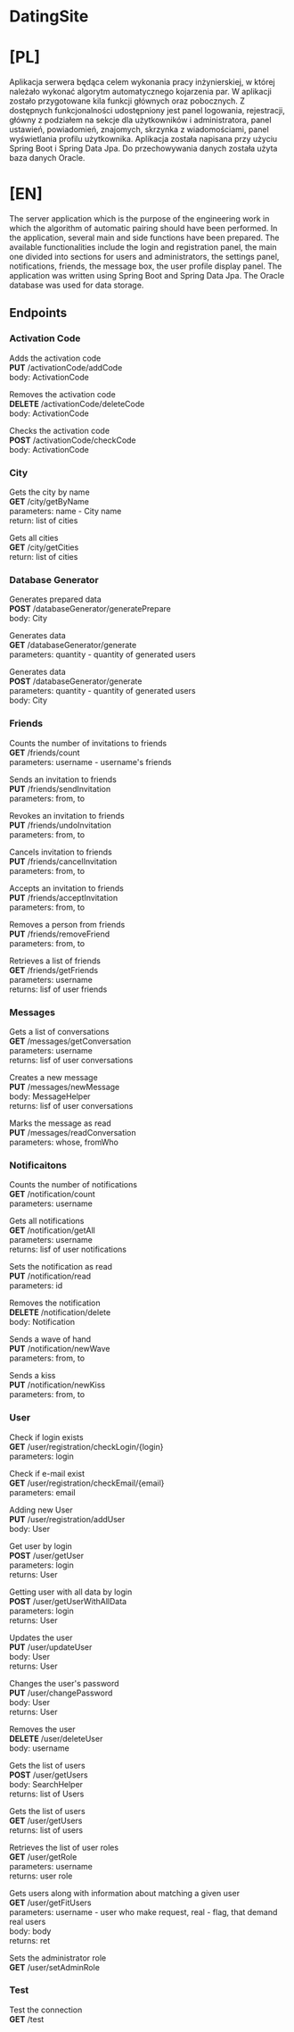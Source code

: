 # DatingSite

# [PL]
Aplikacja serwera będąca celem wykonania pracy inżynierskiej, w której należało wykonać algorytm automatycznego kojarzenia par. W aplikacji zostało przygotowane kila funkcji głównych oraz pobocznych. Z dostępnych funkcjonalności udostępniony jest panel logowania, rejestracji, główny z podziałem na sekcje dla użytkowników i administratora, panel ustawień, powiadomień, znajomych, skrzynka z wiadomościami, panel wyświetlania profilu użytkownika. Aplikacja została napisana przy użyciu Spring Boot i Spring Data Jpa. Do przechowywania danych została użyta baza danych Oracle.

# [EN]
The server application which is the purpose of the engineering work in which the algorithm of automatic pairing should have been performed. In the application, several main and side functions have been prepared. The available functionalities include the login and registration panel, the main one divided into sections for users and administrators, the settings panel, notifications, friends, the message box, the user profile display panel. The application was written using Spring Boot and Spring Data Jpa. The Oracle database was used for data storage.


## Endpoints

### Activation Code

Adds the activation code
<br>
**PUT** /activationCode/addCode
<br>
body: ActivationCode


Removes the activation code
<br>
**DELETE** /activationCode/deleteCode
<br>
body: ActivationCode


Checks the activation code
<br>
**POST** /activationCode/checkCode
<br>
body: ActivationCode



### City

Gets the city by name
<br>
**GET** /city/getByName
<br>
parameters: name - City name
<br>
return: list of cities


Gets all cities
<br>
**GET** /city/getCities
<br>
return: list of cities




### Database Generator

Generates prepared data
<br>
**POST** /databaseGenerator/generatePrepare
<br>
body: City


Generates data
<br>
**GET** /databaseGenerator/generate
<br>
parameters: quantity - quantity of generated users


Generates data
<br>
**POST** /databaseGenerator/generate
<br>
parameters: quantity - quantity of generated users
<br>
body: City



### Friends

Counts the number of invitations to friends
<br>
**GET** /friends/count
<br>
parameters: username - username's friends


Sends an invitation to friends
<br>
**PUT** /friends/sendInvitation
<br>
parameters: from, to


Revokes an invitation to friends
<br>
**PUT** /friends/undoInvitation
<br>
parameters: from, to


Cancels invitation to friends
<br>
**PUT** /friends/cancelInvitation
<br>
parameters: from, to


Accepts an invitation to friends
<br>
**PUT** /friends/acceptInvitation
<br>
parameters: from, to


Removes a person from friends
<br>
**PUT** /friends/removeFriend
<br>
parameters: from, to


Retrieves a list of friends
<br>
**GET** /friends/getFriends
<br>
parameters: username
<br>
returns:  lisf of user friends




### Messages

Gets a list of conversations
<br>
**GET** /messages/getConversation
<br>
parameters: username
<br>
returns:  lisf of user conversations


Creates a new message
<br>
**PUT** /messages/newMessage
<br>
body: MessageHelper
<br>
returns:  lisf of user conversations


Marks the message as read
<br>
**PUT** /messages/readConversation
<br>
parameters: whose, fromWho


### Notificaitons

Counts the number of notifications
<br>
**GET** /notification/count
<br>
parameters: username


Gets all notifications
<br>
**GET** /notification/getAll
<br>
parameters: username
<br>
returns:  lisf of user notifications


Sets the notification as read
<br>
**PUT** /notification/read
<br>
parameters: id


Removes the notification
<br>
**DELETE** /notification/delete
<br>
body: Notification


Sends a wave of hand
<br>
**PUT** /notification/newWave
<br>
parameters: from, to


Sends a kiss
<br>
**PUT** /notification/newKiss
<br>
parameters: from, to




### User


Check if login exists
<br>
**GET** /user/registration/checkLogin/{login}
<br>
parameters: login


Check if e-mail exist
<br>
**GET** /user/registration/checkEmail/{email}
<br>
parameters: email


Adding new User
<br>
**PUT** /user/registration/addUser
<br>
body: User


Get user by login
<br>
**POST** /user/getUser
<br>
parameters: login
<br>
returns: User


Getting user with all data by login
<br>
**POST** /user/getUserWithAllData
<br>
parameters: login
<br>
returns: User


Updates the user
<br>
**PUT** /user/updateUser
<br>
body: User
<br>
returns: User


Changes the user's password
<br>
**PUT** /user/changePassword
<br>
body: User
<br>
returns: User


Removes the user
<br>
**DELETE** /user/deleteUser
<br>
body: username


Gets the list of users
<br>
**POST** /user/getUsers
<br>
body: SearchHelper
<br>
returns: list of Users


Gets the list of users
<br>
**GET** /user/getUsers
<br>
returns: list of users


Retrieves the list of user roles
<br>
**GET** /user/getRole
<br>
parameters: username
<br>
returns: user role


Gets users along with information about matching a given user
<br>
**GET** /user/getFitUsers
<br>
parameters: username - user who make request, real - flag, that demand real users
<br>
body: body
<br>
returns: ret


Sets the administrator role
<br>
**GET** /user/setAdminRole

### Test

Test the connection
<br>
**GET** /test
